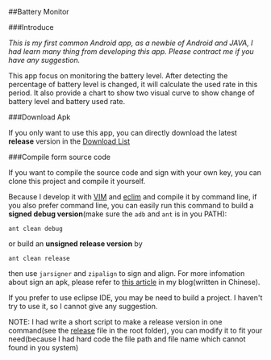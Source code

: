 ##Battery Monitor

###Introduce

_This is my first common Android app, as a newbie of Android and JAVA, I had
learn many thing from developing this app. Please contract me if you have
any suggestion._

This app focus on monitoring the battery level. After detecting the percentage
of battery level is changed, it will calculate the used rate in this period.
It also provide a chart to show two visual curve to show change of battery level
and battery used rate.

###Download Apk

If you only want to use this app, you can directly download the latest 
**release** version in the 
[Download List](https://github.com/newkedison/android-battery-monitor/downloads)

###Compile form source code

If you want to compile the source code and sign with your own key, you can
clone this project and compile it yourself.

Because I develop it with [VIM](http://www.vim.org) 
and [eclim](http://eclim.org) and compile it by command line, if you
also prefer command line, you can easily run this command to build a **signed
debug version**(make sure the `adb` and `ant` is in you PATH):

    ant clean debug

or build an **unsigned release version** by

    ant clean release

then use `jarsigner` and `zipalign` to sign and align. For more infomation 
about sign an apk, please refer to 
[this article](http://newkedison.tk/blog/how-to-make-android-app.html) in my 
blog(written in Chinese).

If you prefer to use eclipse IDE, you may be need to build a project. I haven't
try to use it, so I cannot give any suggestion.

NOTE: I had write a short script to make a release version in one command(see 
the [release](https://github.com/newkedison/android-battery-monitor/blob/master/release) 
file in the root folder), you can modify it to fit your need(because I had hard
code the file path and file name which cannot found in you system)
